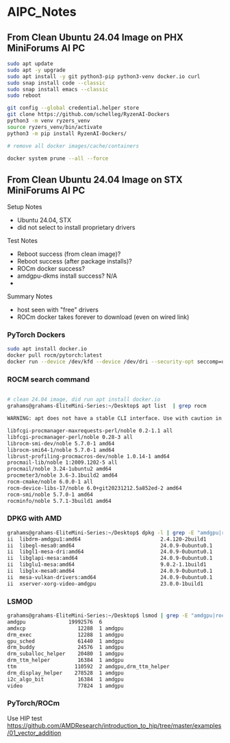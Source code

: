 # AIPC_Notes

## From Clean Ubuntu 24.04 Image on PHX MiniForums AI PC

```bash
sudo apt update
sudo apt -y upgrade
sudo apt install -y git python3-pip python3-venv docker.io curl
sudo snap install code --classic
sudo snap install emacs --classic
sudo reboot
```
```bash
git config --global credential.helper store
git clone https://github.com/schelleg/RyzenAI-Dockers
python3 -m venv ryzers_venv
source ryzers_venv/bin/activate
python3 -m pip install RyzenAI-Dockers/


```

```bash
# remove all docker images/cache/containers

docker system prune --all --force
```


## From Clean Ubuntu 24.04 Image on STX MiniForums AI PC
Setup Notes
- Ubuntu 24.04, STX
- did not select to install proprietary drivers

Test Notes
- Reboot success (from clean image)?
- Reboot success (after package installs)?
- ROCm docker success?
- amdgpu-dkms install success?  N/A
- 

Summary Notes
- host seen with "free" drivers
- ROCm docker takes forever to download (even on wired link)

### PyTorch Dockers
```bash
sudo apt install docker.io
docker pull rocm/pytorch:latest
docker run --device /dev/kfd --device /dev/dri --security-opt seccomp=unconfined rocm/pytorch
```

### ROCM search command
```bash

# clean 24.04 image, did run apt install docker.io
grahams@grahams-EliteMini-Series:~/Desktop$ apt list  | grep rocm

WARNING: apt does not have a stable CLI interface. Use with caution in scripts.

libfcgi-procmanager-maxrequests-perl/noble 0.2-1.1 all
libfcgi-procmanager-perl/noble 0.28-3 all
librocm-smi-dev/noble 5.7.0-1 amd64
librocm-smi64-1/noble 5.7.0-1 amd64
librust-profiling-procmacros-dev/noble 1.0.14-1 amd64
procmail-lib/noble 1:2009.1202-5 all
procmail/noble 3.24-1ubuntu2 amd64
procmeter3/noble 3.6-3.1build2 amd64
rocm-cmake/noble 6.0.0-1 all
rocm-device-libs-17/noble 6.0+git20231212.5a852ed-2 amd64
rocm-smi/noble 5.7.0-1 amd64
rocminfo/noble 5.7.1-3build1 amd64
```

### DPKG with AMD
```bash
grahams@grahams-EliteMini-Series:~/Desktop$ dpkg -l | grep -E "amdgpu|rocm|mesa"
ii  libdrm-amdgpu1:amd64                          2.4.120-2build1                          amd64        Userspace interface to amdgpu-specific kernel DRM services -- runtime
ii  libegl-mesa0:amd64                            24.0.9-0ubuntu0.1                        amd64        free implementation of the EGL API -- Mesa vendor library
ii  libgl1-mesa-dri:amd64                         24.0.9-0ubuntu0.1                        amd64        free implementation of the OpenGL API -- DRI modules
ii  libglapi-mesa:amd64                           24.0.9-0ubuntu0.1                        amd64        free implementation of the GL API -- shared library
ii  libglu1-mesa:amd64                            9.0.2-1.1build1                          amd64        Mesa OpenGL utility library (GLU)
ii  libglx-mesa0:amd64                            24.0.9-0ubuntu0.1                        amd64        free implementation of the OpenGL API -- GLX vendor library
ii  mesa-vulkan-drivers:amd64                     24.0.9-0ubuntu0.1                        amd64        Mesa Vulkan graphics drivers
ii  xserver-xorg-video-amdgpu                     23.0.0-1build1                           amd64        X.Org X server -- AMDGPU display driver
```

### LSMOD
```bash
grahams@grahams-EliteMini-Series:~/Desktop$ lsmod | grep -E "amdgpu|rocm|mesa"
amdgpu              19992576  6
amdxcp                 12288  1 amdgpu
drm_exec               12288  1 amdgpu
gpu_sched              61440  1 amdgpu
drm_buddy              24576  1 amdgpu
drm_suballoc_helper    20480  1 amdgpu
drm_ttm_helper         16384  1 amdgpu
ttm                   110592  2 amdgpu,drm_ttm_helper
drm_display_helper    278528  1 amdgpu
i2c_algo_bit           16384  1 amdgpu
video                  77824  1 amdgpu
```

### PyTorch/ROCm

Use HIP test
https://github.com/AMDResearch/introduction_to_hip/tree/master/examples/01_vector_addition 
```bash




```
